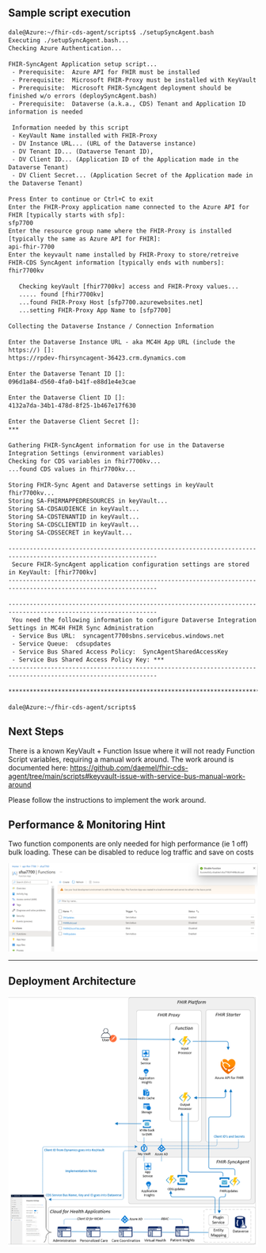 ## Sample script execution 

```
dale@Azure:~/fhir-cds-agent/scripts$ ./setupSyncAgent.bash
Executing ./setupSyncAgent.bash...
Checking Azure Authentication...

FHIR-SyncAgent Application setup script...
 - Prerequisite:  Azure API for FHIR must be installed
 - Prerequisite:  Microsoft FHIR-Proxy must be installed with KeyVault
 - Prerequisite:  Microsoft FHIR-SyncAgent deployment should be finished w/o errors (deploySyncAgent.bash)
 - Prerequisite:  Dataverse (a.k.a., CDS) Tenant and Application ID information is needed

 Information needed by this script
 - KeyVault Name installed with FHIR-Proxy
 - DV Instance URL... (URL of the Dataverse instance)
 - DV Tenant ID... (Dataverse Tenant ID),
 - DV Client ID... (Application ID of the Application made in the Dataverse Tenant)
 - DV Client Secret... (Application Secret of the Application made in the Dataverse Tenant)

Press Enter to continue or Ctrl+C to exit
Enter the FHIR-Proxy application name connected to the Azure API for FHIR [typically starts with sfp]:
sfp7700
Enter the resource group name where the FHIR-Proxy is installed  [typically the same as Azure API for FHIR]:
api-fhir-7700
Enter the keyvault name installed by FHIR-Proxy to store/retreive FHIR-CDS SyncAgent information [typically ends with numbers]:
fhir7700kv

   Checking keyVault [fhir7700kv] access and FHIR-Proxy values...
   ..... found [fhir7700kv]
   ...found FHIR-Proxy Host [sfp7700.azurewebsites.net]
   ...setting FHIR-Proxy App Name to [sfp7700]

Collecting the Dataverse Instance / Connection Information

Enter the Dataverse Instance URL - aka MC4H App URL (include the https://) []:
https://rpdev-fhirsyncagent-36423.crm.dynamics.com

Enter the Dataverse Tenant ID []:
096d1a84-d560-4fa0-b41f-e88d1e4e3cae

Enter the Dataverse Client ID []:
4132a7da-34b1-478d-8f25-1b467e17f630

Enter the Dataverse Client Secret []:
***

Gathering FHIR-SyncAgent information for use in the Dataverse Integration Settings (environment variables)
Checking for CDS variables in fhir7700kv...
...found CDS values in fhir7700kv...

Storing FHIR-Sync Agent and Dataverse settings in keyVault fhir7700kv...
Storing SA-FHIRMAPPEDRESOURCES in keyVault...
Storing SA-CDSAUDIENCE in keyVault...
Storing SA-CDSTENANTID in keyVault...
Storing SA-CDSCLIENTID in keyVault...
Storing SA-CDSSECRET in keyVault...

----------------------------------------------------------------------------------------------------------------
 Secure FHIR-SyncAgent application configuration settings are stored in KeyVault: [fhir7700kv]
----------------------------------------------------------------------------------------------------------------

----------------------------------------------------------------------------------------------------------------
 You need the following information to configure Dataverse Integration Settings in MC4H FHIR Sync Administration
 - Service Bus URL:  syncagent7700sbns.servicebus.windows.net
 - Service Queue:  cdsupdates
 - Service Bus Shared Access Policy:  SyncAgentSharedAccessKey
 - Service Bus Shared Access Policy Key: *** 
----------------------------------------------------------------------------------------------------------------

****************************************************************************************************************

dale@Azure:~/fhir-cds-agent/scripts$

```

## Next Steps 

There is a known KeyVault + Function Issue where it will not ready Function Script variables, requiring a manual work around.  The work around is documented here:  https://github.com/daemel/fhir-cds-agent/tree/main/scripts#keyvault-issue-with-service-bus-manual-work-around

Please follow the instructions to implement the work around. 


## Performance & Monitoring Hint
Two function components are only needed for high performance (ie 1 off) bulk loading.  These can be disabled to reduce log traffic and save on costs 

![disable](./media/sync-agent-disable-functions.png)

---

## Deployment Architecture 

![diagram](./media/sync-agent-setup-diagram.png)